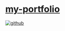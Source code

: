 # [my-portfolio](https://mkgreen.github.io/milogreen.github.io/)

<!--[view more of my work here](put url here) -->
  
 
 
<a href="https://github.com/mkgreen" target="_blank">
<img src=https://img.shields.io/badge/github-%2324292e.svg?&style=for-the-badge&logo=github&logoColor=white alt=github style="margin-bottom: 5px;" />
</a>  
   
